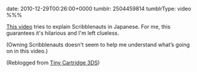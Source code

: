 date: 2010-12-29T00:26:00+0000
tumblr: 2504459814
tumblrType: video
%%%

[This video](https://www.youtube.com/watch?v=xvD-Xek_wtM) tries to explain Scribblenauts in Japanese. For me, this guarantees it's hilarious and I'm left clueless.

(Owning Scribblenauts doesn't seem to help me understand what’s going on in this video.)

(Reblogged from [Tiny Cartridge 3DS](https://tinycartridge.com/post/2497613001/japanese-scribblenauts-commercial-forgive-me))
